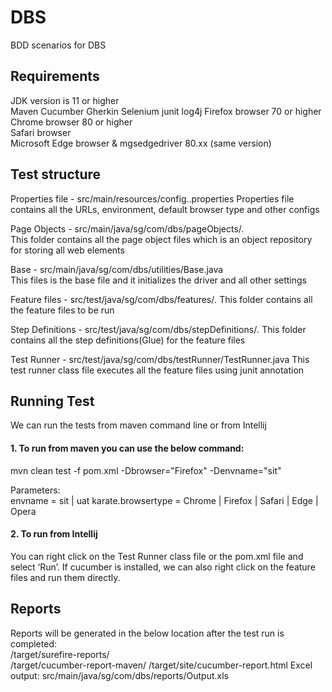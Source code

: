 # DBS
BDD scenarios for DBS

## Requirements
JDK version is 11 or higher  
Maven
Cucumber
Gherkin
Selenium
junit
log4j
Firefox browser 70 or higher  
Chrome browser 80 or higher  
Safari browser  
Microsoft Edge browser & mgsedgedriver 80.xx (same version)  

## Test structure

Properties file - src/main/resources/config.<envname>.properties 
Properties file contains all the URLs, environment, default browser type and other configs  

Page Objects - src/main/java/sg/com/dbs/pageObjects/*.*  
This folder contains all the page object files which is an object repository for storing all web elements 

Base - src/main/java/sg/com/dbs/utilities/Base.java  
This files is the base file and it initializes the driver and all other settings 

Feature files - src/test/java/sg/com/dbs/features/*.*
This folder contains all the feature files to be run

Step Definitions - src/test/java/sg/com/dbs/stepDefinitions/*.*
This folder contains all the step definitions(Glue) for the feature files

Test Runner - src/test/java/sg/com/dbs/testRunner/TestRunner.java
This test runner class file executes all the feature files using junit annotation

## Running Test

We can run the tests from maven command line or from Intellij

#### 1. To run from maven you can use the below command:  

mvn clean test -f pom.xml -Dbrowser="Firefox" -Denvname="sit"

Parameters:  
envname = sit | uat 
karate.browsertype = Chrome | Firefox | Safari | Edge | Opera

#### 2. To run from Intellij  

You can right click on the Test Runner class file or the pom.xml file and select ‘Run’. If cucumber is installed, we can also right click on the feature files and run them directly.

## Reports

Reports will be generated in the below location after the test run is completed:  
/target/surefire-reports/   
/target/cucumber-report-maven/
/target/site/cucumber-report.html
Excel output: src/main/java/sg/com/dbs/reports/Output.xls
